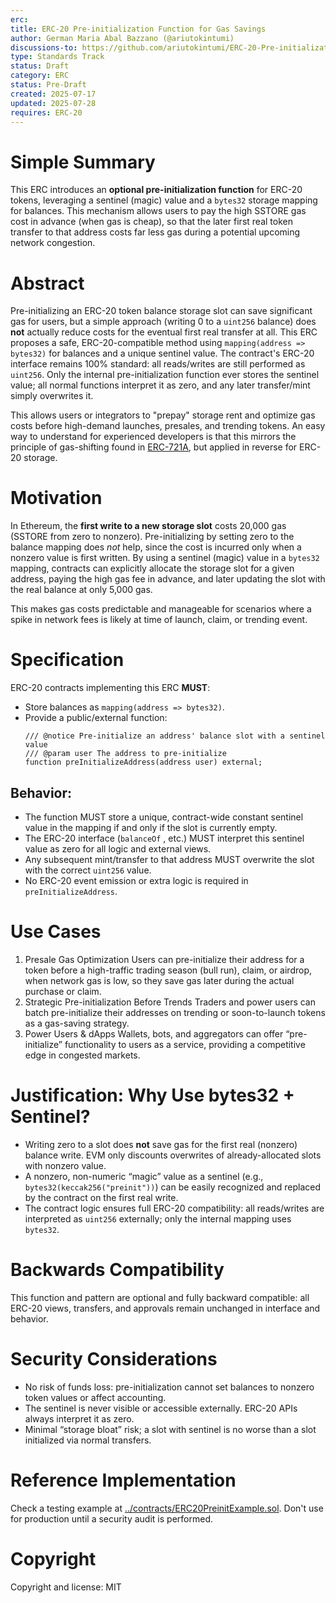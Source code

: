 ```yaml
---
erc: 
title: ERC-20 Pre-initialization Function for Gas Savings
author: German Maria Abal Bazzano (@ariutokintumi)
discussions-to: https://github.com/ariutokintumi/ERC-20-Pre-initialization
type: Standards Track
status: Draft
category: ERC
status: Pre-Draft
created: 2025-07-17
updated: 2025-07-28
requires: ERC-20
---
```


# Simple Summary

This ERC introduces an **optional pre-initialization function** for ERC-20 tokens, leveraging a sentinel (magic) value and a `bytes32` storage mapping for balances. This mechanism allows users to pay the high SSTORE gas cost in advance (when gas is cheap), so that the later first real token transfer to that address costs far less gas during a potential upcoming network congestion.


# Abstract

Pre-initializing an ERC-20 token balance storage slot can save significant gas for users, but a simple approach (writing 0 to a `uint256` balance) does **not** actually reduce costs for the eventual first real transfer at all. This ERC proposes a safe, ERC-20-compatible method using `mapping(address => bytes32)` for balances and a unique sentinel value. The contract's ERC-20 interface remains 100% standard: all reads/writes are still performed as `uint256`. Only the internal pre-initialization function ever stores the sentinel value; all normal functions interpret it as zero, and any later transfer/mint simply overwrites it.

This allows users or integrators to "prepay" storage rent and optimize gas costs before high-demand launches, presales, and trending tokens. An easy way to understand for experienced developers is that this mirrors the principle of gas-shifting found in [ERC-721A](https://www.erc721a.org), but applied in reverse for ERC-20 storage.


# Motivation

In Ethereum, the **first write to a new storage slot** costs 20,000 gas (SSTORE from zero to nonzero). Pre-initializing by setting zero to the balance mapping does *not* help, since the cost is incurred only when a nonzero value is first written. By using a sentinel (magic) value in a `bytes32` mapping, contracts can explicitly allocate the storage slot for a given address, paying the high gas fee in advance, and later updating the slot with the real balance at only 5,000 gas.

This makes gas costs predictable and manageable for scenarios where a spike in network fees is likely at time of launch, claim, or trending event.


# Specification

ERC-20 contracts implementing this ERC **MUST**:
- Store balances as `mapping(address => bytes32)`.
- Provide a public/external function:
  ```solidity
  /// @notice Pre-initialize an address' balance slot with a sentinel value
  /// @param user The address to pre-initialize
  function preInitializeAddress(address user) external;
  ```

## Behavior:
- The function MUST store a unique, contract-wide constant sentinel value in the mapping if and only if the slot is currently empty.
- The ERC-20 interface (`balanceOf` , etc.) MUST interpret this sentinel value as zero for all logic and external views.
- Any subsequent mint/transfer to that address MUST overwrite the slot with the correct `uint256` value.
- No ERC-20 event emission or extra logic is required in `preInitializeAddress`.


# Use Cases
1. Presale Gas Optimization
Users can pre-initialize their address for a token before a high-traffic trading season (bull run), claim, or airdrop, when network gas is low, so they save gas later during the actual purchase or claim.
2. Strategic Pre-initialization Before Trends
Traders and power users can batch pre-initialize their addresses on trending or soon-to-launch tokens as a gas-saving strategy.
3. Power Users & dApps
Wallets, bots, and aggregators can offer “pre-initialize” functionality to users as a service, providing a competitive edge in congested markets.


# Justification: Why Use bytes32 + Sentinel?
- Writing zero to a slot does **not** save gas for the first real (nonzero) balance write. EVM only discounts overwrites of already-allocated slots with nonzero value.
- A nonzero, non-numeric “magic” value as a sentinel (e.g., `bytes32(keccak256("preinit"))`) can be easily recognized and replaced by the contract on the first real write.
- The contract logic ensures full ERC-20 compatibility: all reads/writes are interpreted as `uint256` externally; only the internal mapping uses `bytes32`.


# Backwards Compatibility

This function and pattern are optional and fully backward compatible: all ERC-20 views, transfers, and approvals remain unchanged in interface and behavior.


# Security Considerations

- No risk of funds loss: pre-initialization cannot set balances to nonzero token values or affect accounting.
- The sentinel is never visible or accessible externally. ERC-20 APIs always interpret it as zero.
- Minimal “storage bloat” risk; a slot with sentinel is no worse than a slot initialized via normal transfers.


# Reference Implementation

Check a testing example at [../contracts/ERC20PreinitExample.sol](../contracts/ERC20PreinitExample.sol). Don't use for production until a security audit is performed.


# Copyright

Copyright and license: MIT
